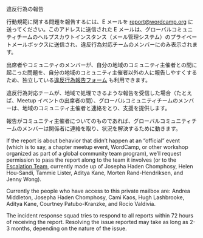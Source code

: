 <!--# Incident Reporting-->
違反行為の報告

<!--To report a code of conduct-related issue, email [report@wordcamp.org](mailto:report@wordcamp.org). Emails sent to this address will go to a private mailbox on the global community team’s Help Scout instance, visible only to deputies on an incident response squad.-->
行動規範に関する問題を報告するには、E メールを [report@wordcamp.org](mailto:report@wordcamp.org) に送ってください。このアドレスに送信された E メールは、グローバルコミュニティチームのヘルプスカウトインスタンス（メール管理システム）のプライベートメールボックスに送信され、違反行為対応チームのメンバーにのみ表示されます。

<!--A stand-alone [Incident Reporting form](https://central.wordcamp.org/incident-report/) is also available, to make it easier for attendees and community members to report issues that come up with their local community organizers, to someone other than their local community organizers.-->
出席者やコミュニティのメンバーが、自分の地域のコミュニティ主催者との間に起こった問題を、自分の地域のコミュニティ主催者以外の人に報告しやすくするため、独立している[違反行為報告フォーム](https://central.wordcamp.org/incident-report/) も利用できます。


<!--If the incident response squad receives a report that looks like it could be handled locally — for example, between attendees at a meetup event — a member of the global community team will get in touch with local community organizers to offer assistance.-->
違反行為対応チームが、地域で処理できるような報告を受信した場合（たとえば、Meetup イベントの出席者の間）、グローバルコミュニティチームのメンバーは、地域のコミュニティ主催者と連絡をとり、支援を提供します。

<!--If the report is \*about\* a community organizer, then we’ll reach out to the concerned parties and work to resolve the situation.-->
報告がコミュニティ主催者についてのものであれば、グローバルコミュニティチームのメンバーは関係者に連絡を取り、状況を解決するために動きます。

If the report is about behavior that didn’t happen at an “official” event (which is to say, a chapter meetup event, WordCamp, or other workshop organized as part of a global community team program), we’ll request permission to pass the report along to the team it involves (or to the [Escalation Team](https://make.wordpress.org/community/2015/07/02/escalation-team/#comment-22773), currently made up of Josepha Haden Chomphosy, Helen Hou-Sandi, Tammie Lister, Aditya Kane, Morten Rand-Hendriksen, and Jenny Wong).

Currently the people who have access to this private mailbox are: Andrea Middleton, Josepha Haden Chomphosy, Cami Kaos, Hugh Lashbrooke, Aditya Kane, Courtney Patubo-Kranzke, and Rocío Valdivia.

The incident response squad tries to respond to all reports within 72 hours of receiving the report. Resolving the issue reported may take as long as 2-3 months, depending on the nature of the issue.
